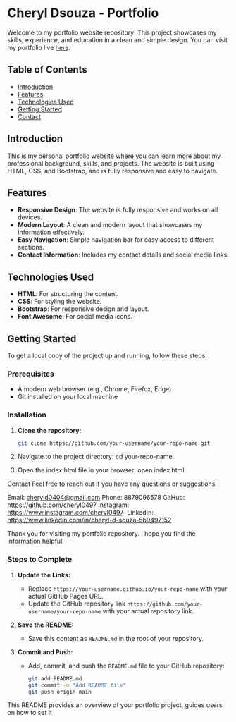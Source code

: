 # Cheryl Dsouza - Portfolio

Welcome to my portfolio website repository! This project showcases my skills, experience, and education in a clean and simple design. You can visit my portfolio live [here](https://your-username.github.io/your-repo-name).

## Table of Contents
- [Introduction](#introduction)
- [Features](#features)
- [Technologies Used](#technologies-used)
- [Getting Started](#getting-started)
- [Contact](#contact)

## Introduction
This is my personal portfolio website where you can learn more about my professional background, skills, and projects. The website is built using HTML, CSS, and Bootstrap, and is fully responsive and easy to navigate.

## Features
- **Responsive Design**: The website is fully responsive and works on all devices.
- **Modern Layout**: A clean and modern layout that showcases my information effectively.
- **Easy Navigation**: Simple navigation bar for easy access to different sections.
- **Contact Information**: Includes my contact details and social media links.

## Technologies Used
- **HTML**: For structuring the content.
- **CSS**: For styling the website.
- **Bootstrap**: For responsive design and layout.
- **Font Awesome**: For social media icons.

## Getting Started
To get a local copy of the project up and running, follow these steps:

### Prerequisites
- A modern web browser (e.g., Chrome, Firefox, Edge)
- Git installed on your local machine

### Installation
1. **Clone the repository:**
   ```sh
   git clone https://github.com/your-username/your-repo-name.git

2. Navigate to the project directory:
  cd your-repo-name

3. Open the index.html file in your browser:
  open index.html

Contact
Feel free to reach out if you have any questions or suggestions!

Email: cheryld0404@gmail.com
Phone: 8879096578
GitHub: https://github.com/cheryl0497
Instagram: https://www.instagram.com/cheryl0497_
LinkedIn: https://www.linkedin.com/in/cheryl-d-souza-5b9497152

Thank you for visiting my portfolio repository. I hope you find the information helpful!


### Steps to Complete

1. **Update the Links:**
   - Replace `https://your-username.github.io/your-repo-name` with your actual GitHub Pages URL.
   - Update the GitHub repository link `https://github.com/your-username/your-repo-name` with your actual repository link.

2. **Save the README:**
   - Save this content as `README.md` in the root of your repository.

3. **Commit and Push:**
   - Add, commit, and push the `README.md` file to your GitHub repository:
     ```sh
     git add README.md
     git commit -m "Add README file"
     git push origin main
     ```

This README provides an overview of your portfolio project, guides users on how to set it 
